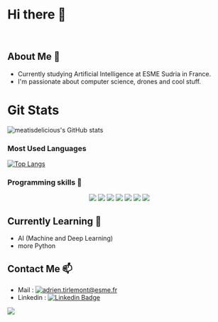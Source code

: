 # Hi there 👋

<br>


## About Me 🍁
- Currently studying Artificial Intelligence at ESME Sudria in France.
- I'm passionate about computer science, drones and cool stuff.

# Git Stats
<p align="center">

![meatisdelicious's GitHub stats](https://github-readme-stats.vercel.app/api?username=meatisdelicious&show_icons=true&count_private=true&theme=chartreuse-dark)

</p>


### Most Used Languages 
<p align='center'>

[![Top Langs](https://github-readme-stats.vercel.app/api/top-langs/?username=meatisdelicious&langs_count=10&hide=Objective-C,M4,CMake&layout=compact&theme=chartreuse-dark)](https://github.com/meatisdelicious?tab=repositories)

</p>

### Programming skills 🌳
<p align="center">

<img src="https://img.shields.io/badge/Python-3776AB?style=for-the-badge&logo=python&logoColor=white">
<img src="https://img.shields.io/badge/C%23-239120?style=for-the-badge&logo=c-sharp&logoColor=white">
<img src="https://img.shields.io/badge/JavaScript-323330?style=for-the-badge&logo=javascript&logoColor=F7DF1E">
<img src="https://img.shields.io/badge/blazor-%23512BD4.svg?&style=for-the-badge&logo=blazor&logoColor=white" />
<img src="https://img.shields.io/badge/MySQL-00000F?style=for-the-badge&logo=mysql&logoColor=white">
<img src="https://img.shields.io/badge/Unity-100000?style=for-the-badge&logo=unity&logoColor=white">
<img src="https://img.shields.io/badge/HTML5-E34F26?style=for-the-badge&logo=html5&logoColor=white">

</p>


## Currently Learning 🌱

-   AI (Machine and Deep Learning)
-   more Python

## Contact Me 📫
-   Mail : <a href="mailto:adrien.tirlemont@esme.fr"><img src="https://img.shields.io/badge/Adrien_Tirlemont-0078D4?style=for-the-badge&logo=microsoft-outlook&logoColor=white" alt="adrien.tirlemont@esme.fr"></a>
-   Linkedin : [![Linkedin Badge](https://img.shields.io/badge/-Adrien_Tirlemont-blue?style=flat&logo=Linkedin&logoColor=white)](https://www.linkedin.com/in/adrien-tirlemont-11593a168)


![](https://komarev.com/ghpvc/?username=meatisdelicious&style=plastic&color=blueviolet)



<!--
**Meatisdelicious/Meatisdelicious** is a ✨ _special_ ✨ repository because its `README.md` (this file) appears on your GitHub profile.

Here are some ideas to get you started:

- 🔭 I’m currently working on ...
- 🌱 I’m currently learning ...
- 👯 I’m looking to collaborate on ...
- 🤔 I’m looking for help with ...
- 💬 Ask me about ...
- 📫 How to reach me: ...
- 😄 Pronouns: ...
- ⚡ Fun fact: ...
-->
